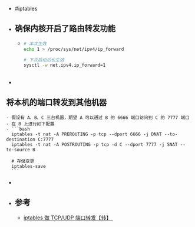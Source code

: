 - #iptables
- ## 确保内核开启了路由转发功能
	- ```bash
	  # 本次生效
	  echo 1 > /proc/sys/net/ipv4/ip_forward
	  
	  # 下次启动后也生效
	  sysctl -w net.ipv4.ip_forward=1
	  ```
- ##
## 将本机的端口转发到其他机器
	- 假设有 A、B、C 三台机器，期望 A 可以通过 B 的 6666 端口访问到 C 的 7777 端口
	- 在 B 上进行如下配置
	- ```bash
	  iptables -t nat -A PREROUTING -p tcp --dport 6666 -j DNAT --to-destination C:7777
	  iptables -t nat -A POSTROUTING -p tcp -d C --dport 7777 -j SNAT --to-source B
	  
	  # 存储变更
	  iptables-save
	  ```
-
- ## 参考
	- [iptables 做 TCP/UDP 端口转发【转】 ](https://www.cnblogs.com/paul8339/p/14688156.html)